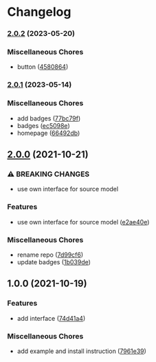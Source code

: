 # Changelog

### [2.0.2](https://www.github.com/brokeyourbike/has-source-model-laravel/compare/v2.0.1...v2.0.2) (2023-05-20)


### Miscellaneous Chores

* button ([4580864](https://www.github.com/brokeyourbike/has-source-model-laravel/commit/458086439341e3513edfc43b4dfdc17d97c4fd8c))

### [2.0.1](https://www.github.com/brokeyourbike/has-source-model-laravel/compare/v2.0.0...v2.0.1) (2023-05-14)


### Miscellaneous Chores

* add badges ([77bc79f](https://www.github.com/brokeyourbike/has-source-model-laravel/commit/77bc79f1d437f1b8a5082e437a4f90cb27c0558a))
* badges ([ec5098e](https://www.github.com/brokeyourbike/has-source-model-laravel/commit/ec5098e0eab5d6975f27733434084b54addd354a))
* homepage ([66492db](https://www.github.com/brokeyourbike/has-source-model-laravel/commit/66492db9114f19df9c1cb17f19507c4e120da16c))

## [2.0.0](https://www.github.com/brokeyourbike/has-source-model-laravel/compare/v1.0.0...v2.0.0) (2021-10-21)


### ⚠ BREAKING CHANGES

* use own interface for source model

### Features

* use own interface for source model ([e2ae40e](https://www.github.com/brokeyourbike/has-source-model-laravel/commit/e2ae40ee9de0a5bfd822081e6b907162c79b087b))


### Miscellaneous Chores

* rename repo ([7d99cf6](https://www.github.com/brokeyourbike/has-source-model-laravel/commit/7d99cf6d98feb8a7244e661a5952071e710d904e))
* update badges ([1b039de](https://www.github.com/brokeyourbike/has-source-model-laravel/commit/1b039dea88335d494057d6979a684839148356d2))

## 1.0.0 (2021-10-19)


### Features

* add interface ([74d41a4](https://www.github.com/brokeyourbike/has-source-model/commit/74d41a416a28806e24b9dda0140cd3deaf5302f2))


### Miscellaneous Chores

* add example and install instruction ([7961e39](https://www.github.com/brokeyourbike/has-source-model/commit/7961e396bc073a61519925c35e57bab6d9d73ce0))
